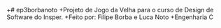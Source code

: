 +# ep3borbanoto
 +Projeto de Jogo da Velha para o curso de Design de Software do Insper.
 +Feito por: Filipe Borba e Luca Noto
 +Engenharia C
